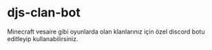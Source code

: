 # djs-clan-bot
Minecraft vesaire gibi oyunlarda olan klanlarınız için özel discord botu editleyip kullanabilirsiniz.

